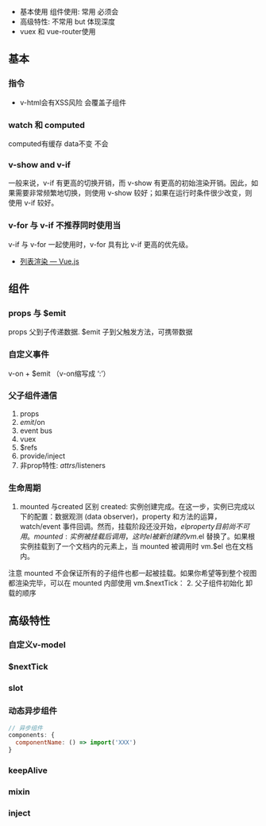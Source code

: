 * 基本使用 组件使用: 常用 必须会
* 高级特性: 不常用 but 体现深度
* vuex 和 vue-router使用
## 基本
### 指令
* v-html会有XSS风险 会覆盖子组件
### watch 和 computed
computed有缓存 data不变 不会
### v-show and v-if
一般来说，v-if 有更高的切换开销，而 v-show 有更高的初始渲染开销。因此，如果需要非常频繁地切换，则使用 v-show 较好；如果在运行时条件很少改变，则使用 v-if 较好。
### v-for 与 v-if 不推荐同时使用当 
v-if 与 v-for 一起使用时，v-for 具有比 v-if 更高的优先级。
* [列表渲染 — Vue.js](https://cn.vuejs.org/v2/guide/list.html#v-for-object)
## 组件
### props 与 $emit
props 父到子传递数据. $emit 子到父触发方法，可携带数据
### 自定义事件
v-on + $emit （v-on缩写成 ‘:’）
### 父子组件通信
1. props
2. $emit/$on
3. event bus
4. vuex
5. $refs
6. provide/inject
7. 非prop特性: $attrs/$listeners

### 生命周期
1. mounted 与created 区别
created: 实例创建完成。在这一步，实例已完成以下的配置：数据观测 (data observer)，property 和方法的运算，watch/event 事件回调。然而，挂载阶段还没开始，$el property 目前尚不可用。
mounted: 实例被挂载后调用，这时 el 被新创建的 vm.$el 替换了。如果根实例挂载到了一个文档内的元素上，当 mounted 被调用时 vm.$el 也在文档内。

注意 mounted 不会保证所有的子组件也都一起被挂载。如果你希望等到整个视图都渲染完毕，可以在 mounted 内部使用 vm.$nextTick：
2. 父子组件初始化 卸载的顺序

## 高级特性
### 自定义v-model
### $nextTick
### slot
### 动态异步组件
```js
// 异步组件
components: {
  componentName: () => import('XXX')
}
```
### keepAlive
### mixin
### inject  